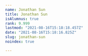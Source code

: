 ```yaml
---
name: Jonathan Sun
title: Jonathan Sun
isAlumnus: true
rank: 9.999
lastmod: "2021-08-16T15:18:18.457Z"
date: "2021-08-16T15:18:16.825Z"
slug: jonathan-sun
noindex: true

---
```

